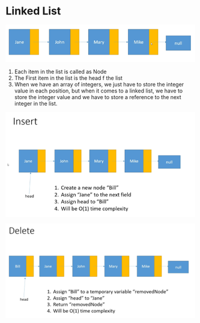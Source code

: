 # Linked List
![img.png](img.png)
1. Each item in the list is called as Node
2. The First item in the list is the head f the list
3. When we have an array of integers, we just have to store the integer value in each position, but when it comes to a linked list, we have to store the integer value and we have to store a reference to the next integer in the list.

![img_1.png](img_1.png)

![img_2.png](img_2.png)


